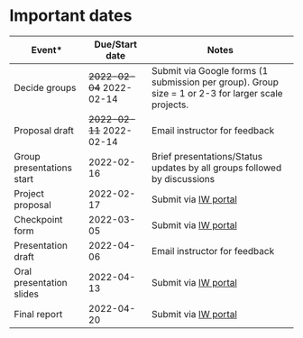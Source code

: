 <!--
.. title: Schedule
.. slug: schedule
.. date: 2022-01-28 21:00:37 UTC-05:00
.. tags:
.. category:
.. link:
.. description:
.. type: text
-->

# Important dates


| **Event***                         | **Due/Start date**      | **Notes** |
|---------------------------	|------------	|----|
| Decide groups                 | ~~2022-02-04~~ 2022-02-14    |Submit via Google forms (1 submission per group). Group size = 1 or 2-3 for larger scale projects.|
| Proposal draft                | ~~2022-02-11~~ 2022-02-14    |Email instructor for feedback|
| Group presentations start     | 2022-02-16    |Brief presentations/Status updates by all groups followed by discussions|
| Project proposal              | 2022-02-17    |Submit via [IW portal](https://www.cs.princeton.edu/ugrad/independent-work/important-steps-and-deadlines#Written_Project_Proposal)|
| Checkpoint form               | 2022-03-05    |Submit via [IW portal](https://www.cs.princeton.edu/ugrad/independent-work/important-steps-and-deadlines#Checkpoint_Form)|
| Presentation draft            | 2022-04-06    |Email instructor for feedback|
| Oral presentation slides      | 2022-04-13    |Submit via [IW portal](https://www.cs.princeton.edu/ugrad/independent-work/important-steps-and-deadlines#Oral_Presentation)|
| Final report                  | 2022-04-20    |Submit via [IW portal](https://www.cs.princeton.edu/ugrad/independent-work/important-steps-and-deadlines#Written_Final_Report)|
